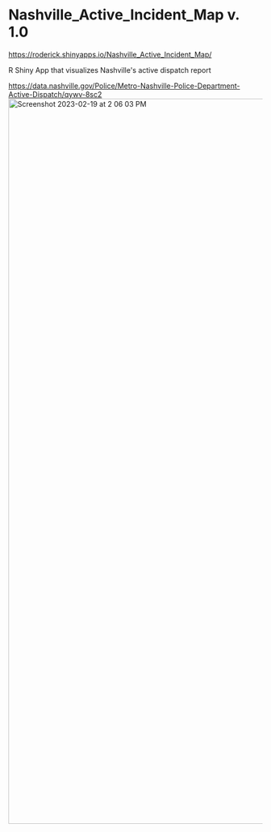 # Nashville_Active_Incident_Map v. 1.0
https://roderick.shinyapps.io/Nashville_Active_Incident_Map/

R Shiny App that visualizes Nashville's active dispatch report

https://data.nashville.gov/Police/Metro-Nashville-Police-Department-Active-Dispatch/qywv-8sc2
<img width="1435" alt="Screenshot 2023-02-19 at 2 06 03 PM" src="https://user-images.githubusercontent.com/92232804/219972542-8e27792b-d55a-4b49-96cf-4a1cfa0a365b.png">
